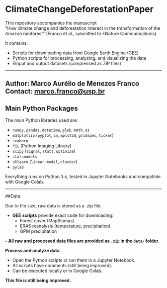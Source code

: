 # ClimateChangeDeforestationPaper

This repository accompanies the manuscript  
"How climate change and deforestation interact in the transformation of the Amazon rainforest"
(Franco et al., submitted to *Nature Communications).

It contains:
- Scripts for downloading data from Google Earth Engine (GEE)
- Python scripts for processing, analyzing, and visualizing the data
- EInput and output datasets (compressed as ZIP files)

---
Author: Marco Aurélio de Menezes Franco
Contact: marco.franco@usp.br
---

## Main Python Packages

The main Python libraries used are:

- `numpy`, `pandas`, `datetime`, `glob`, `math`, `os`
- `matplotlib` (`pyplot`, `cm`, `mplot3d`, `gridspec`, `ticker`)
- `seaborn`
- `PIL` (Python Imaging Library)
- `scipy` (`signal`, `stats`, `optimize`)
- `statsmodels`
- `sklearn` (`linear_model`, `cluster`)
- `pylab`

Everything runs on Python 3.x, tested in Jupyter Notebooks and compatible with Google Colab.

---

##Data

Due to file size, raw data is stored as a .zip file. 

- **GEE scripts** provide exact code for downloading:
  - Forest cover (MapBiomas)
  - ERA5 reanalysis (temperature, precipitation)
  - GPM precipitation

**- All raw and processed data files are provided as `.zip` in the `data/` folder.**

**Process and analyze data**
   - Open the Python scripts or run them in a Jupyter Notebook.
   - All scripts have comments (still being improved).
   - Can be executed locally or in Google Colab.

**This file is still being improved.**
